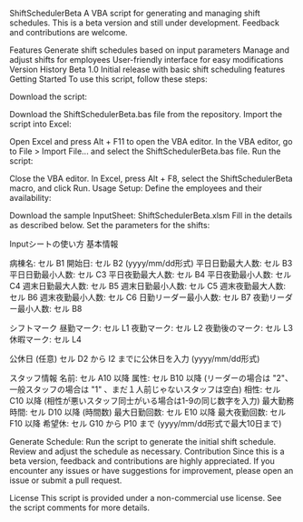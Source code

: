 ShiftSchedulerBeta
A VBA script for generating and managing shift schedules. This is a beta version and still under development. Feedback and contributions are welcome.

Features
Generate shift schedules based on input parameters
Manage and adjust shifts for employees
User-friendly interface for easy modifications
Version History
Beta 1.0
Initial release with basic shift scheduling features
Getting Started
To use this script, follow these steps:

Download the script:

Download the ShiftSchedulerBeta.bas file from the repository.
Import the script into Excel:

Open Excel and press Alt + F11 to open the VBA editor.
In the VBA editor, go to File > Import File... and select the ShiftSchedulerBeta.bas file.
Run the script:

Close the VBA editor.
In Excel, press Alt + F8, select the ShiftSchedulerBeta macro, and click Run.
Usage
Setup:
Define the employees and their availability:

Download the sample InputSheet: ShiftSchedulerBeta.xlsm
Fill in the details as described below.
Set the parameters for the shifts:

Inputシートの使い方
基本情報

病棟名: セル B1
開始日: セル B2 (yyyy/mm/dd形式)
平日日勤最大人数: セル B3
平日日勤最小人数: セル C3
平日夜勤最大人数: セル B4
平日夜勤最小人数: セル C4
週末日勤最大人数: セル B5
週末日勤最小人数: セル C5
週末夜勤最大人数: セル B6
週末夜勤最小人数: セル C6
日勤リーダー最小人数: セル B7
夜勤リーダー最小人数: セル B8

シフトマーク
昼勤マーク: セル L1
夜勤マーク: セル L2
夜勤後のマーク: セル L3
休暇マーク: セル L4

公休日 (任意)
セル D2 から I2 までに公休日を入力 (yyyy/mm/dd形式)

スタッフ情報
名前: セル A10 以降
属性: セル B10 以降 (リーダーの場合は "2"、一般スタッフの場合は "1" 、まだ１人前じゃないスタッフは空白)
相性: セル C10 以降 (相性が悪いスタッフ同士がいる場合は1-9の同じ数字を入力)
最大勤務時間: セル D10 以降 (時間数)
最大日勤回数: セル E10 以降
最大夜勤回数: セル F10 以降
希望休: セル G10 から P10 まで (yyyy/mm/dd形式で最大10日まで)

Generate Schedule:
Run the script to generate the initial shift schedule.
Review and adjust the schedule as necessary.
Contribution
Since this is a beta version, feedback and contributions are highly appreciated. If you encounter any issues or have suggestions for improvement, please open an issue or submit a pull request.

License
This script is provided under a non-commercial use license. See the script comments for more details.
